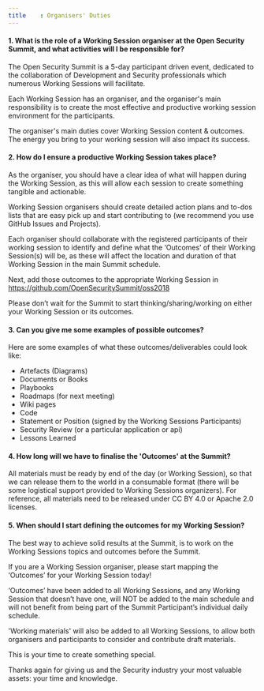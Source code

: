 ```yaml
---
title    : Organisers' Duties
---
```


#### 1. **What is the role of a Working Session organiser at the Open Security Summit, and what activities will I be responsible for?**

The Open Security Summit is a 5-day participant driven event, dedicated to the collaboration of Development and Security professionals which numerous Working Sessions will facilitate.

Each Working Session has an organiser, and the organiser's main responsibility is to create the most effective and productive working session environment for the participants.

The organiser's main duties cover Working Session content & outcomes. The energy you bring to your working session will also impact its success. 

#### 2. **How do I ensure a productive Working Session takes place?**

As the organiser, you should have a clear idea of what will happen during the Working Session, as this will allow each session to create something tangible and actionable.

Working Session organisers should create detailed action plans and to-dos lists that are easy pick up and start contributing to (we recommend you use GitHub Issues and Projects).

Each organiser should collaborate with the registered participants of their working session to identify and define what the ‘Outcomes’ of their Working Session(s) will be, as these will affect the location and duration of that Working Session in the main Summit schedule.

Next, add those outcomes to the appropriate Working Session in https://github.com/OpenSecuritySummit/oss2018

Please don’t wait for the Summit to start thinking/sharing/working on either your Working Session or its outcomes.

#### 3. **Can you give me some examples of possible outcomes?**

Here are some examples of what these outcomes/deliverables could look like:

- Artefacts (Diagrams)
- Documents or Books
- Playbooks
- Roadmaps (for next meeting)
- Wiki pages 
- Code
- Statement or Position (signed by the Working Sessions Participants)
- Security Review (or a particular application or api)
- Lessons Learned

#### 4. **How long will we have to finalise the 'Outcomes' at the Summit?**

All materials must be ready by end of the day (or Working Session), so that we can release them to the world in a consumable format (there will be some logistical support provided to Working Sessions organizers). For reference, all materials need to be released under CC BY 4.0 or Apache 2.0 licenses.

#### 5. **When should I start defining the outcomes for my Working Session?**

The best way to achieve solid results at the Summit, is to work on the Working Sessions topics and outcomes before the Summit.

If you are a Working Session organiser, please start mapping the ‘Outcomes’ for your Working Session today!

‘Outcomes’ have been added to all Working Sessions, and any Working Session that doesn’t have one, will NOT be added to the main schedule and will not benefit from being part of the Summit Participant’s individual daily schedule.

'Working materials' will also be added to all Working Sessions, to allow both organisers and participants to consider and contribute draft materials.

This is your time to create something special.

Thanks again for giving us and the Security industry your most valuable assets: your time and knowledge.
